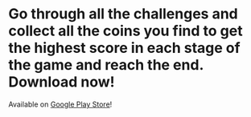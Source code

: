 # Go through all the challenges and collect all the coins you find to get the highest score in each stage of the game and reach the end. Download now!
Available on [Google Play Store](https://play.google.com/store/apps/details?id=com.bertasso.bily&hl=en&gl=US)!
